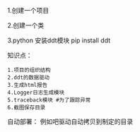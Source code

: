 1.创建一个项目

2.创建一个类

3.python 安装ddt模块 pip install ddt

知识点：

    1.项目的组织结构
    2.ddt的数据驱动
    3.生成html报告
    4.Logger日志生成模块
    5.traceback模块 #为了跟踪异常
    6.截图保存目录

自动部署：
    例如吧驱动自动拷贝到制定的目录